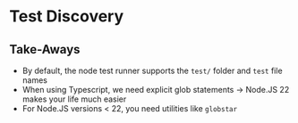 # Test Discovery

## Take-Aways

- By default, the node test runner supports the `test/` folder and `test` file names
- When using Typescript, we need explicit glob statements -> Node.JS 22 makes your life much easier
- For Node.JS versions < 22, you need utilities like `globstar`